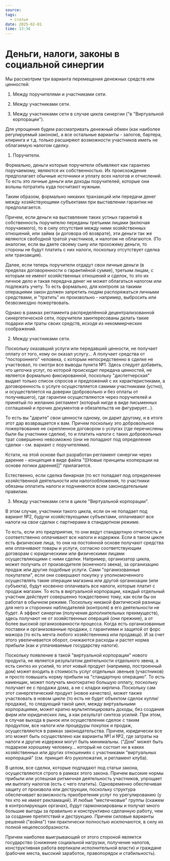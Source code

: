 ```yaml
---
source: 
tags:
  - статья
date: 2025-02-01
time: 13:34
---
```


# Деньги, налоги, законы в социальной синергии

Мы рассмотрим три варианта перемещения денежных средств или ценностей:

1. Между поручителями и участниками сети.

2. Между участниками сети.

3. Между участниками сети в случае цикла синергии ("в "Виртуальной корпорации").

Для упрощения будем рассматривать денежный обмен (как наиболее регулируемый законом), а все остальные варианты - залогов, бартера, клиринга и т.д. только расширяют возможности участников иметь не облагаемую налогом сделку.

1. Поручители.

Формально, деньги которые поручители объявляют как гарантию поручаемому, являются их собственностью. Их происхождение предполагает обычные источники и уплату всех налогов и отчислений. То есть это личные деньги или доходы поручителей, которые они вольны потратить куда посчитают нужным.

Таким образом, формально никаких транзакций или передачи денег между хозяйствующими субъектами при выставлении гарантии не предполагается.

Причем, если деньги на выставление таких устных гарантий в собственность поручителю переданы третьими лицами (включая поручаемого), то в силу отсутствия между ними хозяйственных отношений, или займа (и договора об возврате), эти деньги так же являются свободной тратой участников, и налогом не облагаются. (По аналогии, если вы даете своему сыну или прохожему деньги, то стороны не будут платить с них налоги, поскольку отсутствует сделка или транзакция).

Далее, если теперь поручители отдадут свои личные деньги (в пределах договоренности о гарантийной сумме), третьим лицам, с которым не имеют хозяйственных отношений и сделок, то это их личное дело и такая передача денег не может облагаться налогом или подлежать учету. То есть формально, для контроля за такими операциями закон должен запретить людям распоряжаться личными средствами, и "тратить" их произвольно - например, выбросить или безвозмездно пожертвовать.

Однако в рамках регламента распределённой децентрализованной синергетической сети, поручители заинтересованы делать такие подарки или траты своих средств, исходя из некоммерческих соображений.

2. Между участниками сети.

Поскольку оказавший услуги или передавший ценности, не получает оплату от того, кому он оказал услугу... А получает средства от "постороннего" человека, с которым непосредственно в сделке не участвовал, то смотри все выводы пункта №1. Здесь следует добавить, что цепочка услуг, по которой происходит передача ценностей, не является формально фиксированной, поскольку "диспетчерская" выдает только список спросов и предложений с их характеристиками, а договоренность о услуге осуществляется самими участниками (устно), и осуществляется на доверии (добровольно и без оплаты от получившего), где гарантии осуществляются через поручителей и принятый по желанию регламент (который нигде в виде письменных соглашений и прочих документов и обязательств не фигурирует...).

То есть вы "дарите" свои ценности одному, он дарит другому, и в итоге этот дар возвращается к вам. Причем поскольку это добровольное пожертвование не скрепленное договором о услугах (где перечислены были бы участники сделки), то и платить налоги с таких добровольных трат совершенно невозможно (они не попадают под определение сделки - см. вариант с поручителями).

Кстати, на этой основе был разработан регламент синергии через дарение - концепция в виде файла "[[Новые принципы кооперации на основе логики дарения]]" прилагается.

Естественно, если сделка бинарная (то ест попадает под определение хозяйственной деятельности или налогообложения, то участники обязаны оплатить налоги и подчиняются всем законодательным правилам.

3. Между участниками сети в цикле "Виртуальной корпорации".

В этом случае, участники такого цикла, если он не попадает под вариант №2, будучи хозяйствующими субъектами, оплачивают все налоги на свои сделки с партнерами в стандартном режиме.

То есть, если это предприятия, то они ведут стандартную отчетность и соответственно оплачивают все налоги и издержки.
Если в таком цикле есть физические лица, то они на постоянной основе получают средства или оплачивают товары и услуги, согласно соответствующим договорам с юридическими или физическими лицами осуществляющими с ними сделки. Например, организатор цикла, может получать от производителя (конечного звена), за организацию продаж или другие подобные услуги. Сами "организованные покупатели", если они совершают покупку у уполномоченного осуществлять такие операции магазина или другой организации (или субъекта), будут косвенно оплачивать все налоги, которые платит с продаж магазин. То есть в виртуальной корпорации, каждый отдельный участник действует совершенно тождественно тому, как если бы он работал в обычном режиме. Поскольку никакой фактической разницы для него и сторонних наблюдателей (контроля) в его деятельности не будет. А эффект синергии (получения дополнительных преимуществ), здесь получают не от хозяйственных операций (они прежние), а от более высокой организованности процесса. Когда есть организованные поставки и организованные продажи, с гарантиями и защитой от форс мажора (то есть мечта любого хозяйственника или продавца). И за счет этого увеличивается оборот, снижаются расходы и растет норма прибыли (как и уплачиваемые государству налоги).

Поскольку появление в такой "виртуальной корпорации" нового продукта, не является результатом деятельности отдельного звена, а есть синтез их усилий, то этот новый продукт (например, построенный дом) может входить в стоимость услуг отдельных звеньев (участников) и просто повышать норму прибыли на "стандартную операцию". То есть каменщик, может получать многократно большую оплату, поскольку получает ее с продажи дома, а не с кладки кирпича. Поскольку сам этот синергетический продукт (новое качество), может также участвовать в новом цикле (то есть не будет объектом сделок купли/продажи), то следующий такой цикл, между виртуальными корпорациями, может кратно мультиплицировать доходы, без создания фирм или юридических лиц, а как результат синтеза усилий. При этом, в случае выхода в рынок или осуществлении сделок с таким продуктом, все налоги или процедуры покупок и продаж, осуществляются в рамках законодательства. Причем, юридически все это может быть осуществлено как варианты №1 и №2, где затраты на налоги и другие издержки могут быть минимальны. ("Дом" может быть подарком хорошему человеку... который не состоит ни в каких хозяйственных или других отношениях с участниками "виртуальных корпораций" (см. принцип 4го рукопожатия, и регламент клуба).

В целом, все сделки, которые подпадают под статьи закона, осуществляются строго в рамках этого закона. Причем высокие нормы прибыли или успешная ритмичная деятельность участников, упрощает им выплату налогов (есть с чего платить). Одновременно обеспечивая защиту от произвола или деструкции, поскольку структура обеспечивает возможность приобретения услуг по урегулированию (у тех кто не имеет рекламаций). И любые "местечковые" группы (скажем в контролирующих органах), будут гармонизированы и получат много большие выгоды за правильно и конструктивно сделанную работу, чем за создание препятствий и деструкцию. Причем силовые варианты решений ("война") там практически полностью исключаются, в силу их полной нецелесообразности.

Причем наиболее выигрывающей от этого стороной является государство (снижение социальной нагрузки, получение налогов, конструктивная работа вертикали исполнительной власти) и граждане (рабочие места, высокий заработок, правопорядок и стабильность).
